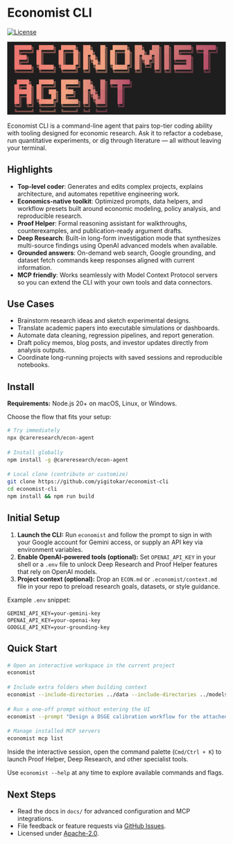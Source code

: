 # Economist CLI

[![License](https://img.shields.io/github/license/yigitokar/economist-cli)](https://github.com/yigitokar/economist-cli/blob/main/LICENSE)

![Economist CLI Screenshot](./docs/assets/economist-screenshot.png)

Economist CLI is a command-line agent that pairs top-tier coding ability with tooling designed for economic research. Ask it to refactor a codebase, run quantitative experiments, or dig through literature — all without leaving your terminal.

## Highlights
- **Top-level coder**: Generates and edits complex projects, explains architecture, and automates repetitive engineering work.
- **Economics-native toolkit**: Optimized prompts, data helpers, and workflow presets built around economic modeling, policy analysis, and reproducible research.
- **Proof Helper**: Formal reasoning assistant for walkthroughs, counterexamples, and publication-ready argument drafts.
- **Deep Research**: Built-in long-form investigation mode that synthesizes multi-source findings using OpenAI advanced models when available.
- **Grounded answers**: On-demand web search, Google grounding, and dataset fetch commands keep responses aligned with current information.
- **MCP friendly**: Works seamlessly with Model Context Protocol servers so you can extend the CLI with your own tools and data connectors.

## Use Cases
- Brainstorm research ideas and sketch experimental designs.
- Translate academic papers into executable simulations or dashboards.
- Automate data cleaning, regression pipelines, and report generation.
- Draft policy memos, blog posts, and investor updates directly from analysis outputs.
- Coordinate long-running projects with saved sessions and reproducible notebooks.

## Install
**Requirements:** Node.js 20+ on macOS, Linux, or Windows.

Choose the flow that fits your setup:

```bash
# Try immediately
npx @careresearch/econ-agent

# Install globally
npm install -g @careresearch/econ-agent

# Local clone (contribute or customize)
git clone https://github.com/yigitokar/economist-cli
cd economist-cli
npm install && npm run build
```

## Initial Setup
1. **Launch the CLI:** Run `economist` and follow the prompt to sign in with your Google account for Gemini access, or supply an API key via environment variables.
2. **Enable OpenAI-powered tools (optional):** Set `OPENAI_API_KEY` in your shell or a `.env` file to unlock Deep Research and Proof Helper features that rely on OpenAI models.
3. **Project context (optional):** Drop an `ECON.md` or `.economist/context.md` file in your repo to preload research goals, datasets, or style guidance.

Example `.env` snippet:

```dotenv
GEMINI_API_KEY=your-gemini-key
OPENAI_API_KEY=your-openai-key
GOOGLE_API_KEY=your-grounding-key
```

## Quick Start
```bash
# Open an interactive workspace in the current project
economist

# Include extra folders when building context
economist --include-directories ../data --include-directories ../models

# Run a one-off prompt without entering the UI
economist --prompt "Design a DSGE calibration workflow for the attached data"

# Manage installed MCP servers
economist mcp list
```

Inside the interactive session, open the command palette (`Cmd/Ctrl + K`) to launch Proof Helper, Deep Research, and other specialist tools.

Use `economist --help` at any time to explore available commands and flags.

## Next Steps
- Read the docs in `docs/` for advanced configuration and MCP integrations.
- File feedback or feature requests via [GitHub Issues](https://github.com/yigitokar/economist-cli/issues).
- Licensed under [Apache-2.0](https://github.com/yigitokar/economist-cli/blob/main/LICENSE).
